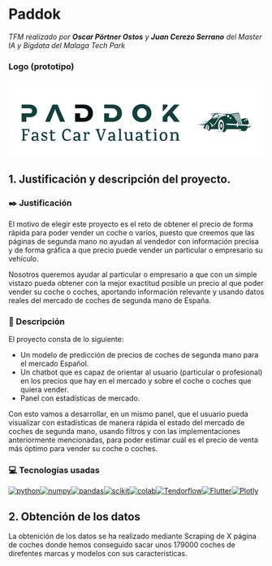 # Paddok

*TFM realizado por **Oscar Pörtner Ostos** y **Juan Cerezo Serrano** del Master IA y Bigdata del Malaga Tech Park*

### Logo (prototipo)

![Logo-prototipo](images/prototipo_logo.png)

## 1. Justificación y descripción del proyecto.

### :black_nib: Justificación

El motivo de elegir este proyecto es el reto de obtener el precio de forma rápida para poder vender un coche o varios, puesto que creemos que las páginas de segunda mano no ayudan al vendedor con información precisa y de forma gráfica a que precio puede vender un particular o empresario su vehículo.

Nosotros queremos ayudar al particular o empresario a que con un simple vistazo pueda obtener con la mejor exactitud posible un precio al que poder vender su coche o coches, aportando información relevante y usando datos reales del mercado de coches de segunda mano de España.

### :book: Descripción

El proyecto consta de lo siguiente:

- Un modelo de predicción de precios de coches de segunda mano para el mercado Español. 
- Un chatbot que es capaz de orientar al usuario (particular o profesional) en los precios que hay en el mercado y sobre el coche o coches que quiera vender.
- Panel con estadísticas de mercado.

Con esto vamos a desarrollar, en un mismo panel, que el usuario pueda visualizar con estadísticas de manera rápida el estado del mercado de coches de segunda mano, usando filtros y con las implementaciones anteriormente mencionadas, para poder estimar cuál es el precio de venta más óptimo para vender su coche o coches.

### :computer: Tecnologías usadas

[![python](https://img.shields.io/badge/python-black?style=for-the-badge&logo=python&logoColor=blue&labelColor=101010)]()[![numpy](https://img.shields.io/badge/numpy-black?style=for-the-badge&logo=numpy&logoColor=blue&labelColor=101010)]()[![pandas](https://img.shields.io/badge/pandas-black?style=for-the-badge&logo=pandas&logoColor=purple&labelColor=101010)]()[![scikit](https://img.shields.io/badge/scikit--learn-black?style=for-the-badge&logo=scikit-learn&logoColor=orange&labelColor=101010)]()[![colab](https://img.shields.io/badge/Colab-black?style=for-the-badge&logo=Google-Colab&logoColor=orange&labelColor=101010)]()[![Tendorflow](https://img.shields.io/badge/TensorFlow-black?style=for-the-badge&logo=TensorFlow&logoColor=orange&labelColor=101010)]()[![Flutter](https://img.shields.io/badge/Flutter-black?style=for-the-badge&logo=Flutter&logoColor=blue&labelColor=101010)]()[![Plotly](https://img.shields.io/badge/Plotly-black?style=for-the-badge&logo=Plotly&logoColor=white&labelColor=101010)]()


## 2. Obtención de los datos

La obtenición de los datos se ha realizado mediante Scraping de X página de coches donde hemos conseguido sacar unos 179000 coches de direfentes marcas y modelos con sus caracteristicas.
